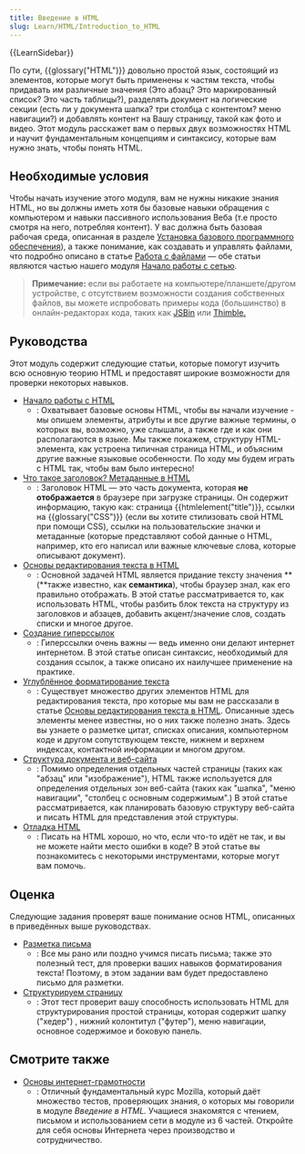```yaml
---
title: Введение в HTML
slug: Learn/HTML/Introduction_to_HTML
---
```


{{LearnSidebar}}

По сути, {{glossary("HTML")}} довольно простой язык, состоящий из элементов, которые могут быть применены к частям текста, чтобы придавать им различные значения (Это абзац? Это маркированный список? Это часть таблицы?), разделять документ на логические секции (есть ли у документа шапка? три столбца с контентом? меню навигации?) и добавлять контент на Вашу страницу, такой как фото и видео. Этот модуль расскажет вам о первых двух возможностях HTML и научит фундаментальным концепциям и синтаксису, которые вам нужно знать, чтобы понять HTML.

## Необходимые условия

Чтобы начать изучение этого модуля, вам не нужны никакие знания HTML, но вы должны иметь хотя бы базовые навыки обращения с компьютером и навыки пассивного использования Веба (т.е просто смотря на него, потребляя контент). У вас должна быть базовая рабочая среда, описанная в разделе [Установка базового программного обеспечения](/ru/docs/Learn/Getting_started_with_the_web/%D0%A3%D1%81%D1%82%D0%B0%D0%BD%D0%BE%D0%B2%D0%BA%D0%B0_%D0%B1%D0%B0%D0%B7%D0%BE%D0%B2%D0%BE%D0%B3%D0%BE_%D0%BF%D1%80%D0%BE%D0%B3%D1%80%D0%B0%D0%BC%D0%BC%D0%BD%D0%BE%D0%B3%D0%BE_%D0%BE%D0%B1%D0%B5%D1%81%D0%BF%D0%B5%D1%87%D0%B5%D0%BD%D0%B8%D1%8F)), а также понимание, как создавать и управлять файлами, что подробно описано в статье [Работа с файлами](/ru/docs/Learn/Getting_started_with_the_web/Dealing_with_files) — обе статьи являются частью нашего модуля [Начало работы с сетью](/ru/docs/Learn/Getting_started_with_the_web).

> **Примечание:** если вы работаете на компьютере/планшете/другом устройстве, с отсутствием возможности создания собственных файлов, вы можете испробовать примеры кода (большинство) в онлайн-редакторах кода, таких как [JSBin](http://jsbin.com/) или [Thimble.](https://thimble.mozilla.org/)

## Руководства

Этот модуль содержит следующие статьи, которые помогут изучить всю основную теорию HTML и предоставят широкие возможности для проверки некоторых навыков.

- [Начало работы с HTML](/ru/docs/Learn/HTML/Введение_в_HTML/Начало_работы)
  - : Охватывает базовые основы HTML, чтобы вы начали изучение - мы опишем элементы, атрибуты и все другие важные термины, о которых вы, возможно, уже слышали, а также где и как они располагаются в языке. Мы также покажем, структуру HTML-элемента, как устроена типичная страница HTML, и объясним другие важные языковые особенности. По ходу мы будем играть с HTML так, чтобы вам было интересно!
- [Что такое заголовок? Метаданные в HTML](/ru/docs/Learn/HTML/%D0%92%D0%B2%D0%B5%D0%B4%D0%B5%D0%BD%D0%B8%D0%B5_%D0%B2_HTML/The_head_metadata_in_HTML)
  - : Заголовок HTML — это часть документа, которая **не отображается** в браузере при загрузке страницы. Он содержит информацию, такую как: страница {{htmlelement("title")}}, ссылки на {{glossary("CSS")}} (если вы хотите стилизовать свой HTML при помощи CSS), ссылки на пользовательские значки и метаданные (которые представляют собой данные о HTML, например, кто его написал или важные ключевые слова, которые описывают документ).
- [Основы редактирования текста в HTML](/ru/docs/Learn/HTML/%D0%92%D0%B2%D0%B5%D0%B4%D0%B5%D0%BD%D0%B8%D0%B5_%D0%B2_HTML/HTML_text_fundamentals)
  - : Основной задачей HTML является придание тексту значения **(**также известно, как **семантика**), чтобы браузер знал, как его правильно отображать. В этой статье рассматривается то, как использовать HTML, чтобы разбить блок текста на структуру из заголовков и абзацев, добавить акцент/значение слов, создать списки и многое другое.
- [Создание гиперссылок](/ru/docs/Learn/HTML/%D0%92%D0%B2%D0%B5%D0%B4%D0%B5%D0%BD%D0%B8%D0%B5_%D0%B2_HTML/%D0%A1%D0%BE%D0%B7%D0%B4%D0%B0%D0%BD%D0%B8%D0%B5_%D0%B3%D0%B8%D0%BF%D0%B5%D1%80%D1%81%D1%81%D1%8B%D0%BB%D0%BE%D0%BA)
  - : Гиперссылки очень важны — ведь именно они делают интернет интернетом. В этой статье описан синтаксис, необходимый для создания ссылок, а также описано их наилучшее применение на практике.
- [Углублённое форматирование текста](/ru/docs/Learn/HTML/%D0%92%D0%B2%D0%B5%D0%B4%D0%B5%D0%BD%D0%B8%D0%B5_%D0%B2_HTML/Advanced_text_formatting)
  - : Существует множество других элементов HTML для редактирования текста, про которые мы вам не рассказали в статье [Основы редактирования текста в HTML](/ru/docs/Learn/HTML/%D0%92%D0%B2%D0%B5%D0%B4%D0%B5%D0%BD%D0%B8%D0%B5_%D0%B2_HTML/HTML_text_fundamentals). Описанные здесь элементы менее известны, но о них также полезно знать. Здесь вы узнаете о разметке цитат, списках описания, компьютерном коде и другом сопутствующем тексте, нижнем и верхнем индексах, контактной информации и многом другом.
- [Структура документа и веб-сайта](/ru/docs/Learn/HTML/%D0%92%D0%B2%D0%B5%D0%B4%D0%B5%D0%BD%D0%B8%D0%B5_%D0%B2_HTML/%D0%A1%D1%82%D1%80%D1%83%D0%BA%D1%82%D1%83%D1%80%D0%B0_%D0%B4%D0%BE%D0%BA%D1%83%D0%BC%D0%B5%D0%BD%D1%82%D0%B0_%D0%B8_%D0%B2%D0%B5%D0%B1-%D1%81%D0%B0%D0%B9%D1%82%D0%B0)
  - : Помимо определения отдельных частей страницы (таких как "абзац" или "изображение"), HTML также используется для определения отдельных зон веб-сайта (таких как "шапка", "меню навигации", "столбец с основным содержимым".) В этой статье рассматривается, как планировать базовую структуру веб-сайта и писать HTML для представления этой структуры.
- [Отладка HTML](/ru/docs/Learn/HTML/%D0%92%D0%B2%D0%B5%D0%B4%D0%B5%D0%BD%D0%B8%D0%B5_%D0%B2_HTML/Debugging_HTML)
  - : Писать на HTML хорошо, но что, если что-то идёт не так, и вы не можете найти место ошибки в коде? В этой статье вы познакомитесь с некоторыми инструментами, которые могут вам помочь.

## Оценка

Следующие задания проверят ваше понимание основ HTML, описанных в приведённых выше руководствах.

- [Разметка письма](/ru/docs/Learn/HTML/%D0%92%D0%B2%D0%B5%D0%B4%D0%B5%D0%BD%D0%B8%D0%B5_%D0%B2_HTML/Marking_up_a_letter)
  - : Все мы рано или поздно учимся писать письма; также это полезный тест, для проверки ваших навыков форматирования текста! Поэтому, в этом задании вам будет предоставлено письмо для разметки.
- [Структурируем страницу](/ru/docs/Learn/HTML/%D0%92%D0%B2%D0%B5%D0%B4%D0%B5%D0%BD%D0%B8%D0%B5_%D0%B2_HTML/Structuring_a_page_of_content)
  - : Этот тест проверит вашу способность использовать HTML для структурирования простой страницы, которая содержит шапку ("хедер") , нижний колонтитул ("футер"), меню навигации, основное содержимое и боковую панель.

## Смотрите также

- [Основы интернет-грамотности](https://teach.mozilla.org/activities/web-lit-basics/)
  - : Отличный фундаментальный курс Mozilla, который даёт множество тестов, проверяющих знания, о которых мы говорили в модуле _Введение в HTML._ Учащиеся знакомятся с чтением, письмом и использованием сети в модуле из 6 частей. Откройте для себя основы Интернета через производство и сотрудничество.
